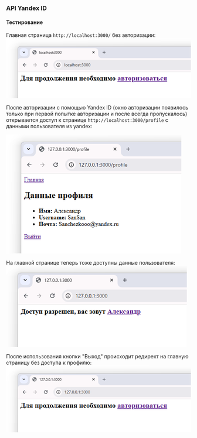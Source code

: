 ### API Yandex ID

#### Тестирование 

Главная страница `http://localhost:3000/` без авторизации: 
![Главная страница](public/README/01.%20Авторизация%20.png)

После авторизации с помощью Yandex ID (окно авторизации появилось только при первой попытке авторизации и после всегда пропускалось) открывается доступ к странице `http://localhost:3000/profile` с данными пользователя из yandex:

![После авторизации](public/README/02.%20После%20авторизации.png)

На главной странице теперь тоже доступны данные пользователя: 
![После авторизации](public/README/03.%20Главная%20страница%20после%20авторизации.png)

После использования кнопки "Выход" происходит редирект на главную страницу без доступа к профилю: 
![После выхода](public/README/04.%20Главная%20страница%20после%20выхода.png)
